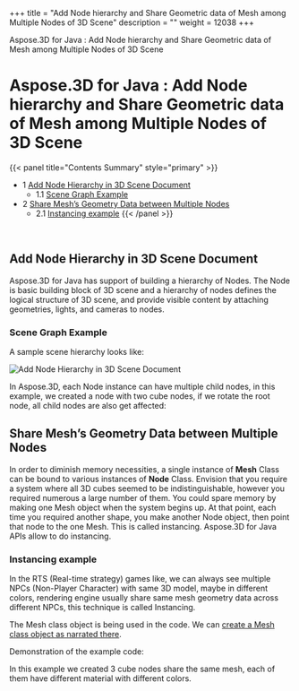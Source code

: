 +++
title = "Add Node hierarchy and Share Geometric data of Mesh among Multiple Nodes of 3D Scene" 
description = "" 
weight = 12038 
+++

Aspose.3D for Java : Add Node hierarchy and Share Geometric data of Mesh among Multiple Nodes of 3D Scene  

# Aspose.3D for Java : Add Node hierarchy and Share Geometric data of Mesh among Multiple Nodes of 3D Scene


{{< panel title="Contents Summary" style="primary" >}}
*   1 [Add Node Hierarchy in 3D Scene Document](#AddNodehierarchyandShareGeometricdataofMeshamongMultipleNodesof3DScene-AddNodeHierarchyin3DSceneDocument)
    *   1.1 [Scene Graph Example](#AddNodehierarchyandShareGeometricdataofMeshamongMultipleNodesof3DScene-SceneGraphExample)
*   2 [Share Mesh’s Geometry Data between Multiple Nodes](#AddNodehierarchyandShareGeometricdataofMeshamongMultipleNodesof3DScene-ShareMesh’sGeometryDatabetweenMultipleNodes)
    *   2.1 [Instancing example](#AddNodehierarchyandShareGeometricdataofMeshamongMultipleNodesof3DScene-Instancingexample)
{{< /panel >}}
 

 

## Add Node Hierarchy in 3D Scene Document

Aspose.3D for Java has support of building a hierarchy of Nodes. The Node is basic building block of 3D scene and a hierarchy of nodes defines the logical structure of 3D scene, and provide visible content by attaching geometries, lights, and cameras to nodes.

### Scene Graph Example

A sample scene hierarchy looks like:

![Add Node Hierarchy in 3D Scene Document](download/attachments/19923744/201369451)

In Aspose.3D, each Node instance can have multiple child nodes, in this example, we created a node with two cube nodes, if we rotate the root node, all child nodes are also get affected:

## Share Mesh’s Geometry Data between Multiple Nodes

In order to diminish memory necessities, a single instance of **Mesh** Class can be bound to various instances of **Node** Class. Envision that you require a system where all 3D cubes seemed to be indistinguishable, however you required numerous a large number of them. You could spare memory by making one Mesh object when the system begins up. At that point, each time you required another shape, you make another Node object, then point that node to the one Mesh. This is called instancing. Aspose.3D for Java APIs allow to do instancing.

### Instancing example

In the RTS (Real-time strategy) games like, we can always see multiple NPCs (Non-Player Character) with same 3D model, maybe in different colors, rendering engine usually share same mesh geometry data across different NPCs, this technique is called Instancing.

The Mesh class object is being used in the code. We can [create a Mesh class object as narrated there](https://docs.dynabic.com/display/3djava/Create+3D+Mesh+and+Scene).

Demonstration of the example code:

  
In this example we created 3 cube nodes share the same mesh, each of them have different material with different colors.

